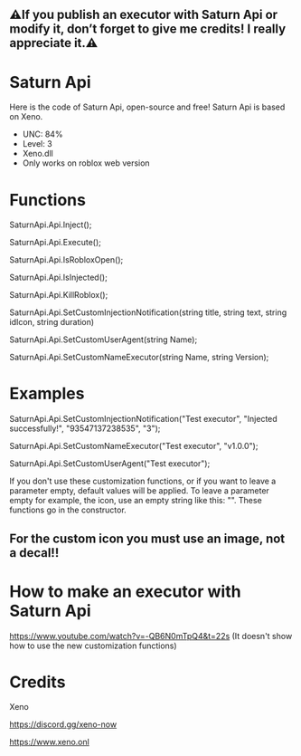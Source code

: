 ## ⚠️If you publish an executor with Saturn Api or modify it, don’t forget to give me credits! I really appreciate it.⚠️

# Saturn Api
 Here is the code of Saturn Api, open-source and free!
 Saturn Api is based on Xeno.

- UNC: 84%
- Level: 3
- Xeno.dll
- Only works on roblox web version

# Functions

SaturnApi.Api.Inject();

SaturnApi.Api.Execute();

SaturnApi.Api.IsRobloxOpen();

SaturnApi.Api.IsInjected();

SaturnApi.Api.KillRoblox();

SaturnApi.Api.SetCustomInjectionNotification(string title, string text, string idIcon, string duration)

SaturnApi.Api.SetCustomUserAgent(string Name);

SaturnApi.Api.SetCustomNameExecutor(string Name, string Version);

# Examples

SaturnApi.Api.SetCustomInjectionNotification("Test executor", "Injected successfully!", "93547137238535", "3");

SaturnApi.Api.SetCustomNameExecutor("Test executor", "v1.0.0");

SaturnApi.Api.SetCustomUserAgent("Test executor");

If you don't use these customization functions, or if you want to leave a parameter empty, default values will be applied. To leave a parameter empty for example, the icon, use an empty string like this: "".
These functions go in the constructor.

## For the custom icon you must use an image, not a decal!!

# How to make an executor with Saturn Api

https://www.youtube.com/watch?v=-QB6N0mTpQ4&t=22s
(It doesn't show how to use the new customization functions)

# Credits

Xeno

https://discord.gg/xeno-now

https://www.xeno.onl
